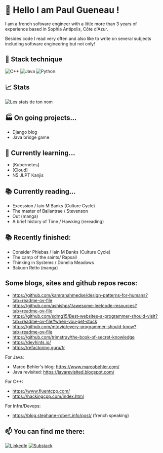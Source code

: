 # 👋 Hello I am Paul Gueneau !

I am a french software engineer with a little more than 3 years of experience based in Sophia Antipolis, Côte d'Azur. 

Besides code I read very often and also like to write on several subjects including software engineering but not only! 

## 🚀 Stack technique

![C++](https://img.shields.io/badge/c++-%2300599C.svg?style=for-the-badge&logo=c%2B%2B&logoColor=white)
![Java](https://img.shields.io/badge/java-%23ED8B00.svg?style=for-the-badge&logo=openjdk&logoColor=white)
![Python](https://img.shields.io/badge/python-3670A0?style=for-the-badge&logo=python&logoColor=ffdd54)


## 📈 Stats 

![Les stats de ton nom](https://github-readme-stats.vercel.app/api?username=TON-USERNAME&show_icons=true&theme=tokyonight)

## 🏭 On going projects...
- Django blog
- Java bridge game 

## 🌱 Currently learning...

- [Kubernetes]
- [Cloud]
- N5 JLPT Kanjis 

## 📚 Currently reading... 

- Excession / Iain M Banks (Culture Cycle)
- The master of Ballantrae / Stevenson 
- Out (manga)
- A brief history of Time / Hawking (rereading)

## 📚 Recently finished:  
- Consider Phlebas / Iain M Banks (Culture Cycle)
- The camp of the saints/ Rapsail
- Thinking in Systems / Donella Meadows
- Bakuon Retto (manga) 
  

## Some blogs, sites and github repos recos: 
- https://github.com/kamranahmedse/design-patterns-for-humans?tab=readme-ov-file
- https://github.com/ashishps1/awesome-leetcode-resources?tab=readme-ov-file
- https://github.com/sdmg15/Best-websites-a-programmer-should-visit?tab=readme-ov-file#when-you-get-stuck
- https://github.com/mtdvio/every-programmer-should-know?tab=readme-ov-file
- https://github.com/trimstray/the-book-of-secret-knowledge
- https://devhints.io/
- https://refactoring.guru/fr


For Java: 
- Marco Behler's blog: https://www.marcobehler.com/
- Java revisited: https://javarevisited.blogspot.com/

For C++: 
- https://www.fluentcpp.com/
- https://hackingcpp.com/index.html


For Infra/Devops: 
- https://blog.stephane-robert.info/post/ (french speaking)



## 📫 You can find me there: 

[![LinkedIn](https://img.shields.io/badge/-LinkedIn-blue?style=flat&logo=linkedin&logoColor=white)](https://linkedin.com/in/tonprofil)
[![Substack](https://img.shields.io/badge/Substack-%23006f5c.svg?style=for-the-badge&logo=substack&logoColor=FF6719)](https://substack.com/@paul880906?utm_source=user-menu)



